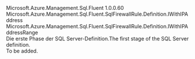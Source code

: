 <Type Name="IBlank" FullName="Microsoft.Azure.Management.Sql.Fluent.SqlFirewallRule.Definition.IBlank">
  <TypeSignature Language="C#" Value="public interface IBlank : Microsoft.Azure.Management.Sql.Fluent.SqlFirewallRule.Definition.IWithIPAddress, Microsoft.Azure.Management.Sql.Fluent.SqlFirewallRule.Definition.IWithIPAddressRange" />
  <TypeSignature Language="ILAsm" Value=".class public interface auto ansi abstract IBlank implements class Microsoft.Azure.Management.Sql.Fluent.SqlFirewallRule.Definition.IWithIPAddress, class Microsoft.Azure.Management.Sql.Fluent.SqlFirewallRule.Definition.IWithIPAddressRange" />
  <TypeSignature Language="DocId" Value="T:Microsoft.Azure.Management.Sql.Fluent.SqlFirewallRule.Definition.IBlank" />
  <TypeSignature Language="VB.NET" Value="Public Interface IBlank&#xA;Implements IWithIPAddress, IWithIPAddressRange" />
  <TypeSignature Language="F#" Value="type IBlank = interface&#xA;    interface IWithIPAddressRange&#xA;    interface IWithIPAddress" />
  <AssemblyInfo>
    <AssemblyName>Microsoft.Azure.Management.Sql.Fluent</AssemblyName>
    <AssemblyVersion>1.0.0.60</AssemblyVersion>
  </AssemblyInfo>
  <Interfaces>
    <Interface>
      <InterfaceName>Microsoft.Azure.Management.Sql.Fluent.SqlFirewallRule.Definition.IWithIPAddress</InterfaceName>
    </Interface>
    <Interface>
      <InterfaceName>Microsoft.Azure.Management.Sql.Fluent.SqlFirewallRule.Definition.IWithIPAddressRange</InterfaceName>
    </Interface>
  </Interfaces>
  <Docs>
    <summary>
            <span data-ttu-id="9d6d0-101">Die erste Phase der SQL Server-Definition.</span><span class="sxs-lookup"><span data-stu-id="9d6d0-101">The first stage of the SQL Server definition.</span></span>
            </summary>
    <remarks>To be added.</remarks>
  </Docs>
  <Members />
</Type>